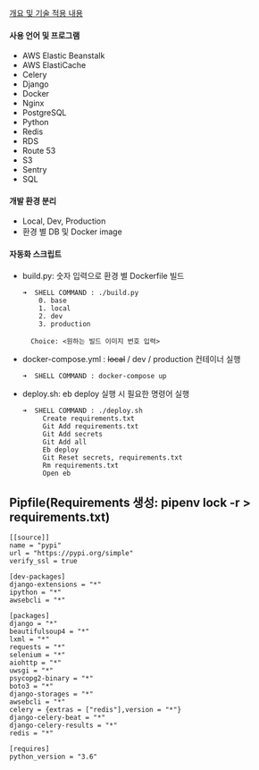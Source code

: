 [개요 및 기술 적용 내용](https://github.com/kimdohwan/MyStudy/blob/master/project/BrunchRssFeed.md)

#### 사용 언어 및 프로그램 

- AWS Elastic Beanstalk
- AWS ElastiCache
- Celery
- Django
- Docker
- Nginx
- PostgreSQL
- Python
- Redis
- RDS
- Route 53
- S3
- Sentry
- SQL

#### 개발 환경 분리

- Local, Dev, Production
- 환경 별 DB 및 Docker image

#### 자동화 스크립트

- build.py: 숫자 입력으로 환경 별 Dockerfile 빌드
  ```
  ➜  SHELL COMMAND : ./build.py
      0. base
      1. local
      2. dev
      3. production
  
  	Choice: <원하는 빌드 이미지 번호 입력>
  ```

- docker-compose.yml : ~~local~~ / dev / production 컨테이너 실행

    ```
    ➜  SHELL COMMAND : docker-compose up
    ```

- deploy.sh: eb deploy 실행 시 필요한 명령어 실행
    ```
    ➜  SHELL COMMAND : ./deploy.sh 
         Create requirements.txt
         Git Add requirements.txt
         Git Add secrets
         Git Add all
         Eb deploy
         Git Reset secrets, requirements.txt
         Rm requirements.txt
         Open eb
    ```

## Pipfile(Requirements 생성: pipenv lock -r > requirements.txt)

  ```
[[source]]
name = "pypi"
url = "https://pypi.org/simple"
verify_ssl = true

[dev-packages]
django-extensions = "*"
ipython = "*"
awsebcli = "*"

[packages]
django = "*"
beautifulsoup4 = "*"
lxml = "*"
requests = "*"
selenium = "*"
aiohttp = "*"
uwsgi = "*"
psycopg2-binary = "*"
boto3 = "*"
django-storages = "*"
awsebcli = "*"
celery = {extras = ["redis"],version = "*"}
django-celery-beat = "*"
django-celery-results = "*"
redis = "*"

[requires]
python_version = "3.6"
  ```